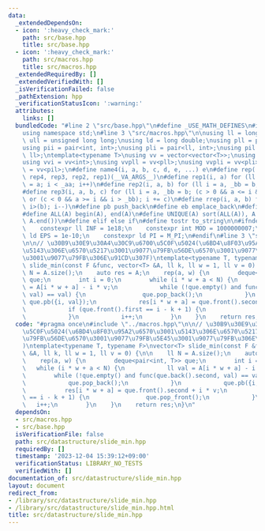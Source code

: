 ```yaml
---
data:
  _extendedDependsOn:
  - icon: ':heavy_check_mark:'
    path: src/base.hpp
    title: src/base.hpp
  - icon: ':heavy_check_mark:'
    path: src/macros.hpp
    title: src/macros.hpp
  _extendedRequiredBy: []
  _extendedVerifiedWith: []
  _isVerificationFailed: false
  _pathExtension: hpp
  _verificationStatusIcon: ':warning:'
  attributes:
    links: []
  bundledCode: "#line 2 \"src/base.hpp\"\n#define _USE_MATH_DEFINES\n#include <bits/stdc++.h>\n\
    using namespace std;\n#line 3 \"src/macros.hpp\"\n\nusing ll = long long;\nusing\
    \ ull = unsigned long long;\nusing ld = long double;\nusing pll = pair<ll, ll>;\n\
    using pii = pair<int, int>;\nusing pli = pair<ll, int>;\nusing pil = pair<int,\
    \ ll>;\ntemplate<typename T>\nusing vv = vector<vector<T>>;\nusing vvl = vv<ll>;\n\
    using vvi = vv<int>;\nusing vvpll = vv<pll>;\nusing vvpli = vv<pli>;\nusing vvpil\
    \ = vv<pil>;\n#define name4(i, a, b, c, d, e, ...) e\n#define rep(...) name4(__VA_ARGS__,\
    \ rep4, rep3, rep2, rep1)(__VA_ARGS__)\n#define rep1(i, a) for (ll i = 0, _aa\
    \ = a; i < _aa; i++)\n#define rep2(i, a, b) for (ll i = a, _bb = b; i < _bb; i++)\n\
    #define rep3(i, a, b, c) for (ll i = a, _bb = b; (c > 0 && a <= i && i < _bb)\
    \ or (c < 0 && a >= i && i > _bb); i += c)\n#define rrep(i, a, b) for (ll i=(a);\
    \ i>(b); i--)\n#define pb push_back\n#define eb emplace_back\n#define mkp make_pair\n\
    #define ALL(A) begin(A), end(A)\n#define UNIQUE(A) sort(ALL(A)), A.erase(unique(ALL(A)),\
    \ A.end())\n#define elif else if\n#define tostr to_string\n\n#ifndef CONSTANTS\n\
    \    constexpr ll INF = 1e18;\n    constexpr int MOD = 1000000007;\n    constexpr\
    \ ld EPS = 1e-10;\n    constexpr ld PI = M_PI;\n#endif\n#line 3 \"src/datastructure/slide_min.hpp\"\
    \n\n// \u30B9\u30E9\u30A4\u30C9\u6700\u5C0F\u5024(\u6BD4\u8F03\u95A2\u6570\u3001\
    \u5143\u306E\u6570\u5217\u3001\u9077\u79FB\u56DE\u6570\u3001\u9077\u79FB\u5E45\
    \u3001\u9077\u79FB\u306E\u91CD\u307F)\ntemplate<typename T, typename F>\nvector<T>\
    \ slide_min(const F &func, vector<T> &A, ll k, ll w = 1, ll v = 0) {\n\n    ll\
    \ N = A.size();\n    auto res = A;\n    rep(a, w) {\n        deque<pair<int, T>>\
    \ que;\n        int i = 0;\n        while (i * w + a < N) {\n            ll val\
    \ = A[i * w + a] - i * v;\n            while (!que.empty() and func(que.back().second,\
    \ val) == val) {\n                que.pop_back();\n            }\n           \
    \ que.pb({i, val});\n            res[i * w + a] = que.front().second + i * v;\n\
    \            if (que.front().first == i - k + 1) {\n                que.pop_front();\n\
    \            }\n            i++;\n        }\n    }\n    return res;\n}\n"
  code: "#pragma once\n#include \"../macros.hpp\"\n\n// \u30B9\u30E9\u30A4\u30C9\u6700\
    \u5C0F\u5024(\u6BD4\u8F03\u95A2\u6570\u3001\u5143\u306E\u6570\u5217\u3001\u9077\
    \u79FB\u56DE\u6570\u3001\u9077\u79FB\u5E45\u3001\u9077\u79FB\u306E\u91CD\u307F\
    )\ntemplate<typename T, typename F>\nvector<T> slide_min(const F &func, vector<T>\
    \ &A, ll k, ll w = 1, ll v = 0) {\n\n    ll N = A.size();\n    auto res = A;\n\
    \    rep(a, w) {\n        deque<pair<int, T>> que;\n        int i = 0;\n     \
    \   while (i * w + a < N) {\n            ll val = A[i * w + a] - i * v;\n    \
    \        while (!que.empty() and func(que.back().second, val) == val) {\n    \
    \            que.pop_back();\n            }\n            que.pb({i, val});\n \
    \           res[i * w + a] = que.front().second + i * v;\n            if (que.front().first\
    \ == i - k + 1) {\n                que.pop_front();\n            }\n         \
    \   i++;\n        }\n    }\n    return res;\n}\n"
  dependsOn:
  - src/macros.hpp
  - src/base.hpp
  isVerificationFile: false
  path: src/datastructure/slide_min.hpp
  requiredBy: []
  timestamp: '2023-12-04 15:39:12+09:00'
  verificationStatus: LIBRARY_NO_TESTS
  verifiedWith: []
documentation_of: src/datastructure/slide_min.hpp
layout: document
redirect_from:
- /library/src/datastructure/slide_min.hpp
- /library/src/datastructure/slide_min.hpp.html
title: src/datastructure/slide_min.hpp
---
```

